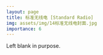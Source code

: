 ```yaml
---
layout: page
title: 标准无线电 [Standard Radio]
img: assets/img/14标准无线电封面.jpg
importance: 6
---
```


Left blank in purpose.
